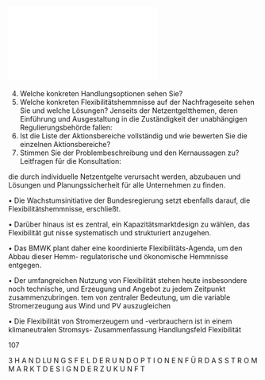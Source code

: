 ![./pages/page109.pdf](../assets/./pages/page109.pdf)




4. Welche konkreten Handlungsoptionen sehen Sie?
3. Welche konkreten Flexibilitätshemmnisse auf der Nachfrageseite sehen Sie und welche Lösungen?
Jenseits der Netzentgeltthemen, deren Einführung und Ausgestaltung in die Zuständigkeit der unabhängigen Regulierungsbehörde fallen:
2. Ist die Liste der Aktionsbereiche vollständig und wie bewerten Sie die einzelnen Aktionsbereiche?
1. Stimmen Sie der Problembeschreibung und den Kernaussagen zu?
Leitfragen für die Konsultation:

die durch individuelle Netzentgelte verursacht werden, abzubauen und Lösungen und Planungssicherheit für alle Unternehmen zu finden.

• Die Wachstumsinitiative der Bundesregierung setzt ebenfalls darauf, die Flexibilitätshemmnisse,
erschließt.

• Darüber hinaus ist es zentral, ein Kapazitätsmarktdesign zu wählen, das Flexibilität gut
nisse systematisch und strukturiert anzugehen.

• Das BMWK plant daher eine koordinierte Flexibilitäts-Agenda, um den Abbau dieser Hemm-
regulatorische und ökonomische Hemmnisse entgegen.

• Der umfangreichen Nutzung von Flexibilität stehen heute insbesondere noch technische,
und Erzeugung und Angebot zu jedem Zeitpunkt zusammenzubringen.
tem von zentraler Bedeutung, um die variable Stromerzeugung aus Wind und PV auszugleichen

• Die Flexibilität von Stromerzeugern und -verbrauchern ist in einem klimaneutralen Stromsys-
Zusammenfassung Handlungsfeld Flexibilität

107

3 H A N D LU N G S F E L D E R U N D O P T I O N E N F Ü R D A S S T R O M M A R K T D E S I G N D E R Z U K U N F T
